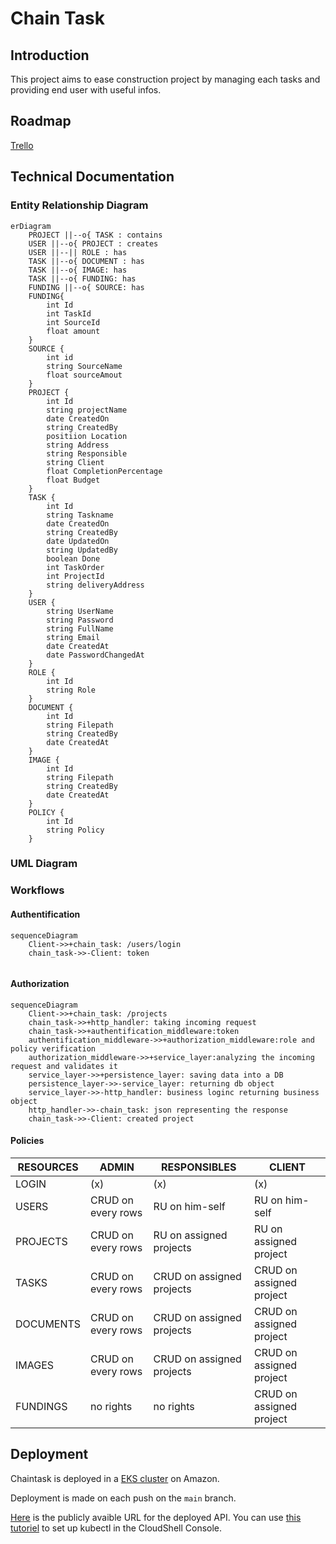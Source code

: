 # Chain Task



## Introduction 

This project aims to ease construction project by managing each tasks and providing end user with useful infos.

## Roadmap

[Trello](https://trello.com/b/DyvI6iCi/chain-task)

## Technical Documentation

### Entity Relationship Diagram

```mermaid
erDiagram
    PROJECT ||--o{ TASK : contains
    USER ||--o{ PROJECT : creates
    USER ||--|| ROLE : has
    TASK ||--o{ DOCUMENT : has
    TASK ||--o{ IMAGE: has
    TASK ||--o{ FUNDING: has
    FUNDING ||--o{ SOURCE: has
    FUNDING{
        int Id
        int TaskId
        int SourceId
        float amount
    }
    SOURCE {
        int id
        string SourceName
        float sourceAmout
    }
    PROJECT {
        int Id
        string projectName
        date CreatedOn
        string CreatedBy
        positiion Location
        string Address
        string Responsible
        string Client
        float CompletionPercentage
        float Budget
    }
    TASK {
        int Id
        string Taskname
        date CreatedOn
        string CreatedBy
        date UpdatedOn
        string UpdatedBy
        boolean Done
        int TaskOrder
        int ProjectId
        string deliveryAddress
    }
    USER {
        string UserName
        string Password
        string FullName
        string Email
        date CreatedAt
        date PasswordChangedAt
    }
    ROLE {
        int Id
        string Role
    }
    DOCUMENT {
        int Id
        string Filepath
        string CreatedBy 
        date CreatedAt 
    }
    IMAGE {
        int Id
        string Filepath
        string CreatedBy 
        date CreatedAt 
    }
    POLICY {
        int Id
        string Policy
    }
```

### UML Diagram 

<!--[Click to Open Interactive Diagram](./chaintask.puml)-->


### Workflows

#### Authentification
```mermaid
sequenceDiagram
    Client->>+chain_task: /users/login
    chain_task->>-Client: token
    
```

#### Authorization
```mermaid
sequenceDiagram
    Client->>+chain_task: /projects
    chain_task->>+http_handler: taking incoming request
    chain_task->>+authentification_middleware:token
    authentification_middleware->>+authorization_middleware:role and policy verification
    authorization_middleware->>+service_layer:analyzing the incoming request and validates it
    service_layer->>+persistence_layer: saving data into a DB
    persistence_layer->>-service_layer: returning db object
    service_layer->>-http_handler: business loginc returning business object
    http_handler->>-chain_task: json representing the response 
    chain_task->>-Client: created project
```

#### Policies

|RESOURCES| ADMIN  | RESPONSIBLES  |  CLIENT |
|---|---|---|---|
| LOGIN | (x)  | (x)  | (x)  |
| USERS |  CRUD on every rows | RU on him-self  |  RU on him-self   |
| PROJECTS | CRUD on every rows | RU on assigned projects | RU on assigned project |
| TASKS  | CRUD on every rows | CRUD on assigned projects | CRUD on assigned project |
| DOCUMENTS | CRUD on every rows | CRUD on assigned projects | CRUD on assigned project |
| IMAGES | CRUD on every rows | CRUD on assigned projects | CRUD on assigned project |
| FUNDINGS | no rights | no rights | CRUD on assigned project |


## Deployment

Chaintask is deployed in a [EKS cluster](https://kamalbowselvam.awsapps.com/start/) on Amazon. 

Deployment is made on each push on the  `main` branch.

[Here](http://a14b4fc8215394893b5360715edc21b1-00313d1ee7230a45.elb.eu-west-3.amazonaws.com/) is the publicly avaible URL for the deployed API. You can use [this tutoriel](https://docs.aws.amazon.com/eks/latest/userguide/create-kubeconfig.html) to set up kubectl in the CloudShell Console.